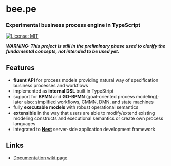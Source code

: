 # bee.pe

### Experimental business process engine in TypeScript

[![License: MIT](https://img.shields.io/badge/License-MIT-yellow.svg)](https://opensource.org/licenses/MIT)

**_WARNING: This project is still in the preliminary phase used to clarify the
fundamental concepts, not intended to be used yet._**

## Features

- **fluent API** for process models providing natural way of specification
  business processes and workflows
- implemented as **internal DSL** built in TypeStript
- support for **BPMN** and **GO-BPMN** (goal-oriented process modeling); later
  also: simplified workflows, CMMN, DMN, and state machines
- fully **executable models** with robust operational semantics
- **extensible** in the way that users are able to modify/extend existing
  modeling constructs and executional semantics or create own process languages
- integrated to [**Nest**](https://nestjs.com/) server-side application
  development framework

## Links

- [Documentation wiki page](https://github.com/Rado-1/bee-pe/wiki)
